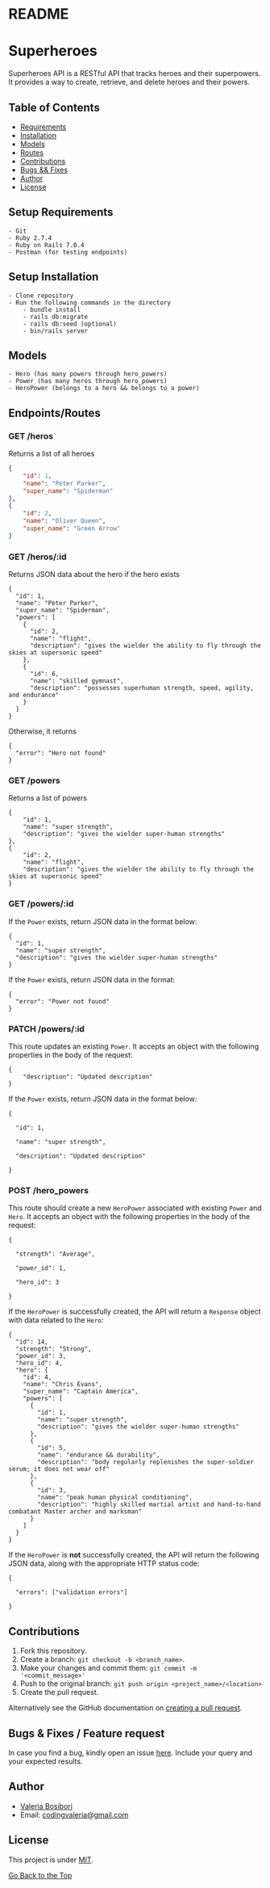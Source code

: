 # README

# Superheroes

Superheroes API is a RESTful API that tracks heroes and their superpowers. It provides a way to create, retrieve, and delete heroes and their powers.

## Table of Contents

- [Requirements ](#setup-requiremnets)
- [Installation](#setup-installation)
- [Models](#models)
- [Routes](#endpointsroutes)
- [Contributions](#contributions)
- [Bugs && Fixes](#bugs--fixes--feature-request)
- [Author](#author)
- [License](#license)

## Setup Requirements

    - Git
    - Ruby 2.7.4
    - Ruby on Rails 7.0.4
    - Postman (for testing endpoints)


## Setup Installation

    - Clone repository
    - Run the following commands in the directory
        - bundle install
        - rails db:migrate
        - rails db:seed (optional)
        - bin/rails server

## Models

    - Hero (has many powers through hero_powers)
    - Power (has many heros through hero_powers)
    - HeroPower (belongs to a hero && belongs to a power)

## Endpoints/Routes

### GET /heros

Returns a list of all heroes

```JSON
{
    "id": 1,
    "name": "Peter Parker",
    "super_name": "Spiderman"
},
{
    "id": 2,
    "name": "Oliver Queen",
    "super_name": "Green Arrow"
}
```

### GET /heros/:id

Returns JSON data about the hero if the hero exists

```
{
  "id": 1,
  "name": "Peter Parker",
  "super_name": "Spiderman",
  "powers": [
    {
      "id": 2,
      "name": "flight",
      "description": "gives the wielder the ability to fly through the skies at supersonic speed"
    },
    {
      "id": 6,
      "name": "skilled gymnast",
      "description": "possesses superhuman strength, speed, agility, and endurance"
    }
  ]
}
```

Otherwise, it returns

```
{
  "error": "Hero not found"
}
```

### GET /powers

Returns a list of powers

```
{
    "id": 1,
    "name": "super strength",
    "description": "gives the wielder super-human strengths"
},
{
    "id": 2,
    "name": "flight",
    "description": "gives the wielder the ability to fly through the skies at supersonic speed"
}
```

### GET /powers/:id

If the `Power` exists, return JSON data in the format below:

```
{
  "id": 1,
  "name": "super strength",
  "description": "gives the wielder super-human strengths"
}
```

If the `Power` exists, return JSON data in the format:

```
{
  "error": "Power not found"
}
```

### PATCH /powers/:id

This route updates an existing `Power`. It accepts an object with the following properties in the body of the request:

```
{
    "description": "Updated description"
}
```

If the `Power` exists, return JSON data in the format below:

```
{

  "id": 1,

  "name": "super strength",

  "description": "Updated description"

}
```

### POST /hero_powers

This route should create a new `HeroPower` associated with existing `Power` and `Hero`. It accepts an object with the following properties in the body of the request:

```
{

  "strength": "Average",

  "power_id": 1,

  "hero_id": 3

}
```

If the `HeroPower` is successfully created, the API will return a `Response` object with data related to the `Hero`:

```
{
  "id": 14,
  "strength": "Strong",
  "power_id": 3,
  "hero_id": 4,
  "hero": {
    "id": 4,
    "name": "Chris Evans",
    "super_name": "Captain America",
    "powers": [
      {
        "id": 1,
        "name": "super strength",
        "description": "gives the wielder super-human strengths"
      },
      {
        "id": 5,
        "name": "endurance && durability",
        "description": "body regularly replenishes the super-soldier serum; it does not wear off"
      },
      {
        "id": 3,
        "name": "peak human physical conditioning",
        "description": "highly skilled martial artist and hand-to-hand combatant Master archer and marksman"
      }
    ]
  }
}
```

If the `HeroPower` is **not** successfully created, the API will return the following JSON data, along with the appropriate HTTP status code:

```
{

  "errors": ["validation errors"]

}
```

## Contributions

1. Fork this repository.
2. Create a branch: `git checkout -b <branch_name>`.
3. Make your changes and commit them: `git commit -m '<commit_message>'`
4. Push to the original branch: `git push origin <project_name>/<location>`
5. Create the pull request.

Alternatively see the GitHub documentation on [creating a pull request](https://help.github.com/en/github/collaborating-with-issues-and-pull-requests/creating-a-pull-request).

## Bugs & Fixes / Feature request

In case you find a bug, kindly open an issue [here](https://github.com/codingvaleria/issues/new). Include your query and your expected results.

## Author

- [Valeria Bosibori](https://github.com/codingvaleria)
- Email: codingvaleria@gmail.com

## License

This project is under [MIT](LICENSE).

[Go Back to the Top](#superheroes)

